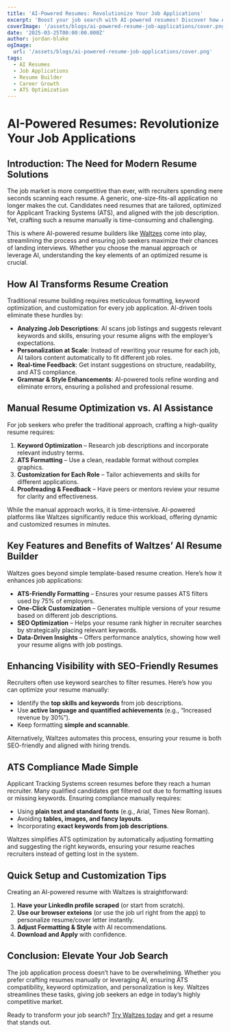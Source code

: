 ```yaml
---
title: 'AI-Powered Resumes: Revolutionize Your Job Applications'
excerpt: 'Boost your job search with AI-powered resumes! Discover how AI optimizes resumes for ATS, personalization, and recruiter visibility. Try Waltzes today.'
coverImage: '/assets/blogs/ai-powered-resume-job-applications/cover.png'
date: '2025-03-25T00:00:00.000Z'
author: jordan-blake
ogImage:
  url: '/assets/blogs/ai-powered-resume-job-applications/cover.png'
tags:
  - AI Resumes
  - Job Applications
  - Resume Builder
  - Career Growth
  - ATS Optimization
---
```

# AI-Powered Resumes: Revolutionize Your Job Applications

## Introduction: The Need for Modern Resume Solutions

The job market is more competitive than ever, with recruiters spending mere seconds scanning each resume. A generic, one-size-fits-all application no longer makes the cut. Candidates need resumes that are tailored, optimized for Applicant Tracking Systems (ATS), and aligned with the job description. Yet, crafting such a resume manually is time-consuming and challenging.

This is where AI-powered resume builders like [Waltzes](https://waltzyourway.com) come into play, streamlining the process and ensuring job seekers maximize their chances of landing interviews. Whether you choose the manual approach or leverage AI, understanding the key elements of an optimized resume is crucial.

## How AI Transforms Resume Creation

Traditional resume building requires meticulous formatting, keyword optimization, and customization for every job application. AI-driven tools eliminate these hurdles by:

- **Analyzing Job Descriptions**: AI scans job listings and suggests relevant keywords and skills, ensuring your resume aligns with the employer’s expectations.
- **Personalization at Scale**: Instead of rewriting your resume for each job, AI tailors content automatically to fit different job roles.
- **Real-time Feedback**: Get instant suggestions on structure, readability, and ATS compliance.
- **Grammar & Style Enhancements**: AI-powered tools refine wording and eliminate errors, ensuring a polished and professional resume.

## Manual Resume Optimization vs. AI Assistance

For job seekers who prefer the traditional approach, crafting a high-quality resume requires:

1. **Keyword Optimization** – Research job descriptions and incorporate relevant industry terms.
2. **ATS Formatting** – Use a clean, readable format without complex graphics.
3. **Customization for Each Role** – Tailor achievements and skills for different applications.
4. **Proofreading & Feedback** – Have peers or mentors review your resume for clarity and effectiveness.

While the manual approach works, it is time-intensive. AI-powered platforms like Waltzes significantly reduce this workload, offering dynamic and customized resumes in minutes.

## Key Features and Benefits of Waltzes’ AI Resume Builder

Waltzes goes beyond simple template-based resume creation. Here’s how it enhances job applications:

- **ATS-Friendly Formatting** – Ensures your resume passes ATS filters used by 75% of employers.
- **One-Click Customization** – Generates multiple versions of your resume based on different job descriptions.
- **SEO Optimization** – Helps your resume rank higher in recruiter searches by strategically placing relevant keywords.
- **Data-Driven Insights** – Offers performance analytics, showing how well your resume aligns with job postings.

## Enhancing Visibility with SEO-Friendly Resumes

Recruiters often use keyword searches to filter resumes. Here’s how you can optimize your resume manually:

- Identify the **top skills and keywords** from job descriptions.
- Use **active language and quantified achievements** (e.g., “Increased revenue by 30%”).
- Keep formatting **simple and scannable**.

Alternatively, Waltzes automates this process, ensuring your resume is both SEO-friendly and aligned with hiring trends.

## ATS Compliance Made Simple

Applicant Tracking Systems screen resumes before they reach a human recruiter. Many qualified candidates get filtered out due to formatting issues or missing keywords. Ensuring compliance manually requires:

- Using **plain text and standard fonts** (e.g., Arial, Times New Roman).
- Avoiding **tables, images, and fancy layouts**.
- Incorporating **exact keywords from job descriptions**.

Waltzes simplifies ATS optimization by automatically adjusting formatting and suggesting the right keywords, ensuring your resume reaches recruiters instead of getting lost in the system.

## Quick Setup and Customization Tips

Creating an AI-powered resume with Waltzes is straightforward:

1. **Have your LinkedIn profile scraped** (or start from scratch).
2. **Use our browser exteions** (or use the job url right from the app) to personalize resume/cover letter instantly.
3. **Adjust Formatting & Style** with AI recommendations.
4. **Download and Apply** with confidence.

## Conclusion: Elevate Your Job Search

The job application process doesn’t have to be overwhelming. Whether you prefer crafting resumes manually or leveraging AI, ensuring ATS compatibility, keyword optimization, and personalization is key. Waltzes streamlines these tasks, giving job seekers an edge in today’s highly competitive market.

Ready to transform your job search? [Try Waltzes today](https://app.waltzyourway.com/register) and get a resume that stands out.